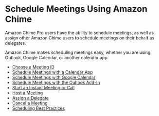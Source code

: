# Schedule Meetings Using Amazon Chime<a name="chime-schedule-meetings"></a>

Amazon Chime Pro users have the ability to schedule meetings, as well as assign other Amazon Chime users to schedule meetings on their behalf as delegates\.

Amazon Chime makes scheduling meetings easy, whether you are using Outlook, Google Calendar, or another calendar app\.


+ [Choose a Meeting ID](personal-ID.md)
+ [Schedule Meetings with a Calendar App](chime-scheduling-calendar-app.md)
+ [Schedule Meetings with Google Calendar](chime-scheduling-google.md)
+ [Schedule Meetings with the Outlook Add\-In](chime-scheduling-outlook.md)
+ [Start an Instant Meeting or Call](start-call.md)
+ [Host a Meeting](chime-organizer-call-controls.md)
+ [Assign a Delegate](delegates.md)
+ [Cancel a Meeting](cancel-meeting.md)
+ [Scheduling Best Practices](chime-scheduling-best-practices.md)